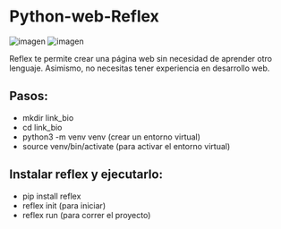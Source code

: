 # Python-web-Reflex
![imagen](https://github.com/Natashalopez05/Python-web-Reflex/assets/94565755/593abb97-d649-46aa-af87-5c983f82136e)
![imagen](https://github.com/Natashalopez05/Python-web-Reflex/assets/94565755/e832ea7b-5caa-4128-8f01-a0d1618e773e)

Reflex te permite crear una página web sin necesidad de aprender otro lenguaje. Asimismo, no necesitas tener experiencia en desarrollo web. 

## Pasos:
* mkdir link_bio
* cd link_bio
* python3 -m venv venv (crear un entorno virtual)
* source venv/bin/activate (para activar el entorno virtual)

## Instalar reflex y ejecutarlo:
* pip install reflex
* reflex init (para iniciar)
* reflex run (para correr el proyecto)
